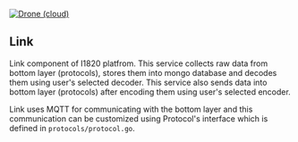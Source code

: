 [![Drone (cloud)](https://img.shields.io/drone/build/I1820/I1820.svg?style=flat-square)](https://cloud.drone.io/I1820/I1820)

## Link
Link component of I1820 platfrom. This service collects
raw data from bottom layer (protocols), stores them into mongo database
and decodes them using user's selected decoder.
This service also sends data into bottom layer (protocols) after
encoding them using user's selected encoder.

Link uses MQTT for communicating with the bottom layer and this communication can be customized
using Protocol's interface which is defined in `protocols/protocol.go`.
